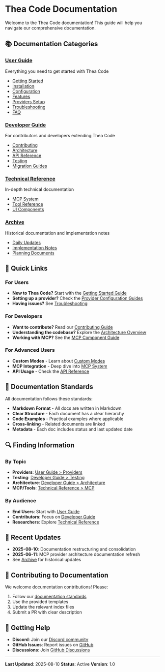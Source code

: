# Thea Code Documentation

Welcome to the Thea Code documentation! This guide will help you navigate our comprehensive documentation.

## 📚 Documentation Categories

### [User Guide](./user-guide/README.md)
Everything you need to get started with Thea Code
- [Getting Started](./user-guide/getting-started.md)
- [Installation](./user-guide/installation.md)
- [Configuration](./user-guide/configuration.md)
- [Features](./user-guide/features/README.md)
- [Providers Setup](./user-guide/providers/README.md)
- [Troubleshooting](./user-guide/troubleshooting.md)
- [FAQ](./user-guide/faq.md)

### [Developer Guide](./developer-guide/README.md)
For contributors and developers extending Thea Code
- [Contributing](./developer-guide/contributing.md)
- [Architecture](./developer-guide/architecture/README.md)
- [API Reference](./developer-guide/api-reference/README.md)
- [Testing](./developer-guide/testing/README.md)
- [Migration Guides](./developer-guide/migration/README.md)

### [Technical Reference](./reference/README.md)
In-depth technical documentation
- [MCP System](./reference/mcp/README.md)
- [Tool Reference](./reference/tools/README.md)
- [UI Components](./reference/ui-components/README.md)

### [Archive](./archive/README.md)
Historical documentation and implementation notes
- [Daily Updates](./archive/daily-updates/README.md)
- [Implementation Notes](./archive/implementation-notes/README.md)
- [Planning Documents](./archive/planning/README.md)

## 🚀 Quick Links

### For Users
- **New to Thea Code?** Start with the [Getting Started Guide](./user-guide/getting-started.md)
- **Setting up a provider?** Check the [Provider Configuration Guides](./user-guide/providers/README.md)
- **Having issues?** See [Troubleshooting](./user-guide/troubleshooting.md)

### For Developers
- **Want to contribute?** Read our [Contributing Guide](./developer-guide/contributing.md)
- **Understanding the codebase?** Explore the [Architecture Overview](./developer-guide/architecture/README.md)
- **Working with MCP?** See the [MCP Component Guide](./reference/mcp/README.md)

### For Advanced Users
- **Custom Modes** - Learn about [Custom Modes](./user-guide/features/custom-modes.md)
- **MCP Integration** - Deep dive into [MCP System](./reference/mcp/README.md)
- **API Usage** - Check the [API Reference](./developer-guide/api-reference/README.md)

## 📖 Documentation Standards

All documentation follows these standards:
- **Markdown Format** - All docs are written in Markdown
- **Clear Structure** - Each document has a clear hierarchy
- **Code Examples** - Practical examples where applicable
- **Cross-linking** - Related documents are linked
- **Metadata** - Each doc includes status and last updated date

## 🔍 Finding Information

### By Topic
- **Providers**: [User Guide > Providers](./user-guide/providers/README.md)
- **Testing**: [Developer Guide > Testing](./developer-guide/testing/README.md)
- **Architecture**: [Developer Guide > Architecture](./developer-guide/architecture/README.md)
- **MCP/Tools**: [Technical Reference > MCP](./reference/mcp/README.md)

### By Audience
- **End Users**: Start with [User Guide](./user-guide/README.md)
- **Contributors**: Focus on [Developer Guide](./developer-guide/README.md)
- **Researchers**: Explore [Technical Reference](./reference/README.md)

## 📝 Recent Updates

- **2025-08-10**: Documentation restructuring and consolidation
- **2025-06-11**: MCP provider architecture documentation refresh
- See [Archive](./archive/README.md) for historical updates

## 🤝 Contributing to Documentation

We welcome documentation contributions! Please:
1. Follow our [documentation standards](./developer-guide/contributing.md#documentation)
2. Use the provided templates
3. Update the relevant index files
4. Submit a PR with clear description

## 📮 Getting Help

- **Discord**: Join our [Discord community](https://discord.gg/EmberHarmony)
- **GitHub Issues**: Report issues on [GitHub](https://github.com/SolaceHarmony/Thea-Code/issues)
- **Discussions**: Join [GitHub Discussions](https://github.com/SolaceHarmony/Thea-Code/discussions)

---

**Last Updated**: 2025-08-10
**Status**: Active
**Version**: 1.0